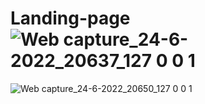 # Landing-page![Web capture_24-6-2022_20637_127 0 0 1](https://user-images.githubusercontent.com/98533498/175781855-ae60023b-18e8-47c8-8430-4ec7aee1178f.jpeg)
![Web capture_24-6-2022_20650_127 0 0 1](https://user-images.githubusercontent.com/98533498/175781856-bec215f0-53c6-4635-9ea7-eb6e32c63310.jpeg)
